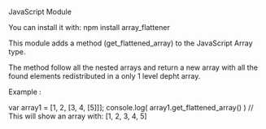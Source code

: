 JavaScript Module

You can install it with: npm install array_flattener

This module adds a method (get_flattened_array) to the JavaScript Array type.

The method follow all the nested arrays and return a new array with all
the found elements redistributed in a only 1 level depht array.

Example :

var array1 = [1, 2, [3, 4, [5]]];
console.log( array1.get_flattened_array() )  // This will show an array with: [1, 2, 3, 4, 5]



